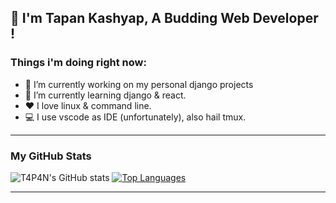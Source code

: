 ## 👋 I'm Tapan Kashyap, A Budding Web Developer !

### Things i'm doing right now:

- 🔭 I’m currently working on my personal django projects
- 🌱 I’m currently learning django & react.
- ❤️ I love linux & command line.
- 💻 I use vscode as IDE (unfortunately), also hail tmux.
<hr>

### My GitHub Stats

![T4P4N's GitHub stats](https://github-readme-stats.vercel.app/api?username=t4p4n&theme=chartreuse-dark&show_icons&private_count=true)
[![Top Languages](https://github-readme-stats.vercel.app/api/top-langs/?username=t4p4n&layout=compact&theme=chartreuse-dark)]()

<hr>
